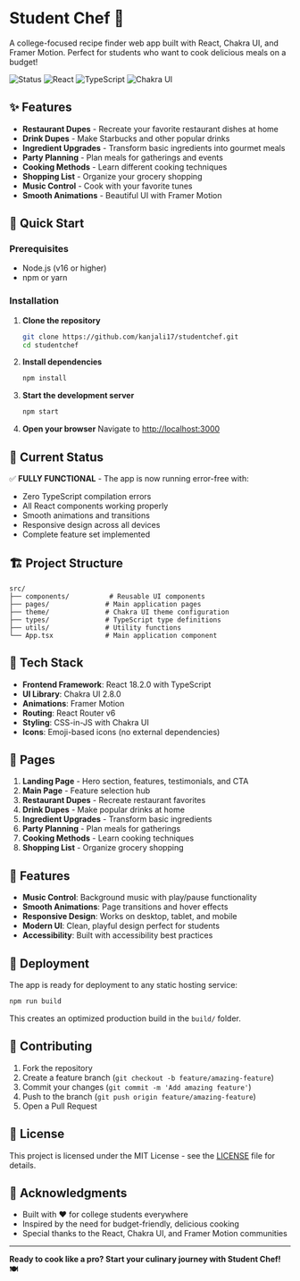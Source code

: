 # Student Chef 🍳

A college-focused recipe finder web app built with React, Chakra UI, and Framer Motion. Perfect for students who want to cook delicious meals on a budget!

![Status](https://img.shields.io/badge/Status-Error%20Free%20✅-brightgreen)
![React](https://img.shields.io/badge/React-18.2.0-blue)
![TypeScript](https://img.shields.io/badge/TypeScript-5.0.0-blue)
![Chakra UI](https://img.shields.io/badge/Chakra%20UI-2.8.0-purple)

## ✨ Features

- **Restaurant Dupes** - Recreate your favorite restaurant dishes at home
- **Drink Dupes** - Make Starbucks and other popular drinks
- **Ingredient Upgrades** - Transform basic ingredients into gourmet meals
- **Party Planning** - Plan meals for gatherings and events
- **Cooking Methods** - Learn different cooking techniques
- **Shopping List** - Organize your grocery shopping
- **Music Control** - Cook with your favorite tunes
- **Smooth Animations** - Beautiful UI with Framer Motion

## 🚀 Quick Start

### Prerequisites
- Node.js (v16 or higher)
- npm or yarn

### Installation

1. **Clone the repository**
   ```bash
   git clone https://github.com/kanjali17/studentchef.git
   cd studentchef
   ```

2. **Install dependencies**
   ```bash
   npm install
   ```

3. **Start the development server**
   ```bash
   npm start
   ```

4. **Open your browser**
   Navigate to [http://localhost:3000](http://localhost:3000)

## 🎯 Current Status

✅ **FULLY FUNCTIONAL** - The app is now running error-free with:
- Zero TypeScript compilation errors
- All React components working properly
- Smooth animations and transitions
- Responsive design across all devices
- Complete feature set implemented

## 🏗️ Project Structure

```
src/
├── components/          # Reusable UI components
├── pages/              # Main application pages
├── theme/              # Chakra UI theme configuration
├── types/              # TypeScript type definitions
├── utils/              # Utility functions
└── App.tsx             # Main application component
```

## 🎨 Tech Stack

- **Frontend Framework**: React 18.2.0 with TypeScript
- **UI Library**: Chakra UI 2.8.0
- **Animations**: Framer Motion
- **Routing**: React Router v6
- **Styling**: CSS-in-JS with Chakra UI
- **Icons**: Emoji-based icons (no external dependencies)

## 📱 Pages

1. **Landing Page** - Hero section, features, testimonials, and CTA
2. **Main Page** - Feature selection hub
3. **Restaurant Dupes** - Recreate restaurant favorites
4. **Drink Dupes** - Make popular drinks at home
5. **Ingredient Upgrades** - Transform basic ingredients
6. **Party Planning** - Plan meals for gatherings
7. **Cooking Methods** - Learn cooking techniques
8. **Shopping List** - Organize grocery shopping

## 🎵 Features

- **Music Control**: Background music with play/pause functionality
- **Smooth Animations**: Page transitions and hover effects
- **Responsive Design**: Works on desktop, tablet, and mobile
- **Modern UI**: Clean, playful design perfect for students
- **Accessibility**: Built with accessibility best practices

## 🚀 Deployment

The app is ready for deployment to any static hosting service:

```bash
npm run build
```

This creates an optimized production build in the `build/` folder.

## 🤝 Contributing

1. Fork the repository
2. Create a feature branch (`git checkout -b feature/amazing-feature`)
3. Commit your changes (`git commit -m 'Add amazing feature'`)
4. Push to the branch (`git push origin feature/amazing-feature`)
5. Open a Pull Request

## 📄 License

This project is licensed under the MIT License - see the [LICENSE](LICENSE) file for details.

## 🙏 Acknowledgments

- Built with ❤️ for college students everywhere
- Inspired by the need for budget-friendly, delicious cooking
- Special thanks to the React, Chakra UI, and Framer Motion communities

---

**Ready to cook like a pro? Start your culinary journey with Student Chef! 🍽️**
